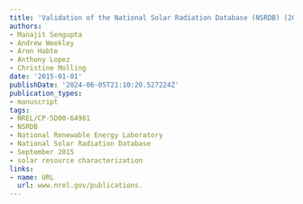 ```yaml
---
title: 'Validation of the National Solar Radiation Database (NSRDB) (2005‒2012): Preprint'
authors:
- Manajit Sengupta
- Andrew Weekley
- Aron Habte
- Anthony Lopez
- Christine Molling
date: '2015-01-01'
publishDate: '2024-06-05T21:10:20.527224Z'
publication_types:
- manuscript
tags:
- NREL/CP-5D00-64981
- NSRDB
- National Renewable Energy Laboratory
- National Solar Radiation Database
- September 2015
- solar resource characterization
links:
- name: URL
  url: www.nrel.gov/publications.
---
```

